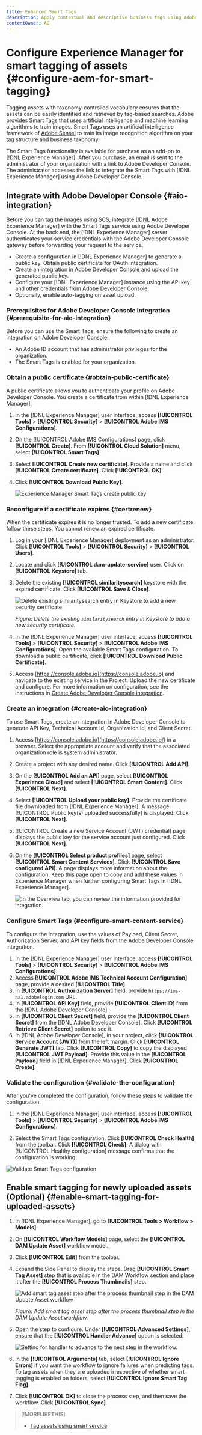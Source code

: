 ```yaml
---
title: Enhanced Smart Tags
description: Apply contextual and descriptive business tags using Adobe Sensei's AI and ML service, to improve asset discovery and content velocity.
contentOwner: AG
---
```


# Configure Experience Manager for smart tagging of assets {#configure-aem-for-smart-tagging}

Tagging assets with taxonomy-controlled vocabulary ensures that the assets can be easily identified and retrieved by tag-based searches. Adobe provides Smart Tags that uses artificial intelligence and machine learning algorithms to train images. Smart Tags uses an artificial intelligence framework of [Adobe Sensei](https://www.adobe.com/sensei/experience-cloud-artificial-intelligence.html) to train its image recognition algorithm on your tag structure and business taxonomy.

The Smart Tags functionality is available for purchase as an add-on to [!DNL Experience Manager]. After you purchase, an email is sent to the administrator of your organization with a link to Adobe Developer Console. The administrator accesses the link to integrate the Smart Tags with [!DNL Experience Manager] using Adobe Developer Console.

<!-- TBD: 
1. Can a similar flowchart be created about how training works in CS? ![flowchart](assets/flowchart.gif)
2. Is there a link to buy SCS or initiate a sales call.
3. Keystroke all steps and check all screenshots.
4. Post-GA, if time permits, create a video.
-->

## Integrate with Adobe Developer Console {#aio-integration}

Before you can tag the images using SCS, integrate [!DNL Adobe Experience Manager] with the Smart Tags service using Adobe Developer Console. At the back end, the [!DNL Experience Manager] server authenticates your service credentials with the Adobe Developer Console gateway before forwarding your request to the service.

* Create a configuration in [!DNL Experience Manager] to generate a public key. Obtain public certificate for OAuth integration.
* Create an integration in Adobe Developer Console and upload the generated public key.
* Configure your [!DNL Experience Manager] instance using the API key and other credentials from Adobe Developer Console.
* Optionally, enable auto-tagging on asset upload.

### Prerequisites for Adobe Developer Console integration {#prerequisite-for-aio-integration}

Before you can use the Smart Tags, ensure the following to create an integration on Adobe Developer Console:

* An Adobe ID account that has administrator privileges for the organization.
* The Smart Tags is enabled for your organization.

### Obtain a public certificate {#obtain-public-certificate}

A public certificate allows you to authenticate your profile on Adobe Developer Console. You create a certificate from within [!DNL Experience Manager].

1. In the [!DNL Experience Manager] user interface, access **[!UICONTROL Tools]** > **[!UICONTROL Security]** > **[!UICONTROL Adobe IMS Configurations]**.

1. On the [!UICONTROL Adobe IMS Configurations] page, click **[!UICONTROL Create]**. From **[!UICONTROL Cloud Solution]** menu, select **[!UICONTROL Smart Tags]**.

1. Select **[!UICONTROL Create new certificate]**. Provide a name and click **[!UICONTROL Create certificate]**. Click **[!UICONTROL OK]**.

1. Click **[!UICONTROL Download Public Key]**.

   ![Experience Manager Smart Tags create public key](assets/aem_smarttags-config1.png)

### Reconfigure if a certificate expires {#certrenew}

When the certificate expires it is no longer trusted. To add a new certificate, follow these steps. You cannot renew an expired certificate.

1. Log in your [!DNL Experience Manager] deployment as an administrator. Click **[!UICONTROL Tools]** > **[!UICONTROL Security]** > **[!UICONTROL Users]**.  

1. Locate and click **[!UICONTROL dam-update-service]** user. Click on **[!UICONTROL Keystore]** tab.
1. Delete the existing **[!UICONTROL similaritysearch]** keystore with the expired certificate. Click **[!UICONTROL Save & Close]**.

   ![Delete existing similaritysearch entry in Keystore to add a new security certificate](assets/smarttags_delete_similaritysearch_keystore.png)

   *Figure: Delete the existing `similaritysearch` entry in Keystore to add a new security certificate.*

1. In the [!DNL Experience Manager] user interface, access **[!UICONTROL Tools]** > **[!UICONTROL Security]** > **[!UICONTROL Adobe IMS Configurations]**. Open the available Smart Tags configuration. To download a public certificate, click **[!UICONTROL Download Public Certificate]**.

1. Access [https://console.adobe.io](https://console.adobe.io) and navigate to the existing service in the Project. Upload the new certificate and configure. For more information on configuration, see the instructions in [Create Adobe Developer Console integration](#create-aio-integration).

### Create an integration {#create-aio-integration}

To use Smart Tags, create an integration in Adobe Developer Console to generate API Key, Technical Account Id, Organization Id, and Client Secret.

1. Access [https://console.adobe.io](https://console.adobe.io/) in a browser. Select the appropriate account and verify that the associated organization role is system administrator.
1. Create a project with any desired name. Click **[!UICONTROL Add API]**.
1. On the **[!UICONTROL Add an API]** page, select **[!UICONTROL Experience Cloud]** and select **[!UICONTROL Smart Content]**. Click **[!UICONTROL Next]**.
1. Select **[!UICONTROL Upload your public key]**. Provide the certificate file downloaded from [!DNL Experience Manager]. A message [!UICONTROL Public key(s) uploaded successfully] is displayed. Click **[!UICONTROL Next]**.
1. [!UICONTROL Create a new Service Account (JWT) credential] page displays the public key for the service account just configured. Click **[!UICONTROL Next]**.
1. On the **[!UICONTROL Select product profiles]** page, select **[!UICONTROL Smart Content Services]**. Click **[!UICONTROL Save configured API]**. A page displays more information about the configuration. Keep this page open to copy and add these values in Experience Manager when further configuring Smart Tags in [!DNL Experience Manager].

   ![In the Overview tab, you can review the information provided for integration.](assets/integration_details.png)

### Configure Smart Tags {#configure-smart-content-service}

To configure the integration, use the values of Payload, Client Secret, Authorization Server, and API key fields from the Adobe Developer Console integration.

1. In the [!DNL Experience Manager] user interface, access **[!UICONTROL Tools]** > **[!UICONTROL Security]** > **[!UICONTROL Adobe IMS Configurations]**.
1. Access **[!UICONTROL Adobe IMS Technical Account Configuration]** page, provide a desired **[!UICONTROL Title]**.
1. In **[!UICONTROL Authorization Server]** field, provide `https://ims-na1.adobelogin.com` URL.
1. In **[!UICONTROL API Key]** field, provide **[!UICONTROL Client ID]** from the [!DNL Adobe Developer Console].
1. In **[!UICONTROL Client Secret]** field, provide the **[!UICONTROL Client Secret]** from the [!DNL Adobe Developer Console]. Click **[!UICONTROL Retrieve Client Secret]** option to see it.
1. In [!DNL Adobe Developer Console], in your project, click **[!UICONTROL Service Account (JWT)]** from the left margin. Click **[!UICONTROL Generate JWT]** tab. Click **[!UICONTROL Copy]** to copy the displayed **[!UICONTROL JWT Payload]**. Provide this value in the **[!UICONTROL Payload]** field in [!DNL Experience Manager]. Click **[!UICONTROL Create]**.

### Validate the configuration {#validate-the-configuration}

After you've completed the configuration, follow these steps to validate the configuration.

1. In the [!DNL Experience Manager] user interface, access **[!UICONTROL Tools]** > **[!UICONTROL Security]** > **[!UICONTROL Adobe IMS Configurations]**.

1. Select the Smart Tags configuration. Click **[!UICONTROL Check Health]** from the toolbar. Click **[!UICONTROL Check]**. A dialog with [!UICONTROL Healthy configuration] message confirms that the configuration is working.

![Validate Smart Tags configuration](assets/smart-tag-config-validation.png)

## Enable smart tagging for newly uploaded assets (Optional) {#enable-smart-tagging-for-uploaded-assets}

1. In [!DNL Experience Manager], go to **[!UICONTROL Tools > Workflow > Models]**.
1. On **[!UICONTROL Workflow Models]** page, select the **[!UICONTROL DAM Update Asset]** workflow model.
1. Click **[!UICONTROL Edit]** from the toolbar.
1. Expand the Side Panel to display the steps. Drag **[!UICONTROL Smart Tag Asset]** step that is available in the DAM Workflow section and place it after the **[!UICONTROL Process Thumbnails]** step.

   ![Add smart tag asset step after the process thumbnail step in the DAM Update Asset workflow](assets/chlimage_1-105.png)

   *Figure: Add smart tag asset step after the process thumbnail step in the DAM Update Asset workflow.*

1. Open the step to configure. Under **[!UICONTROL Advanced Settings]**, ensure that the **[!UICONTROL Handler Advance]** option is selected.

   ![Setting for handler to advance to the next step in the workflow.](assets/smart-tags-workflow-handler-setting.png)

1. In the **[!UICONTROL Arguments]** tab, select **[!UICONTROL Ignore Errors]** if you want the workflow to ignore failures when predicting tags. To tag assets when they are uploaded irrespective of whether smart tagging is enabled on folders, select **[!UICONTROL Ignore Smart Tag Flag]**.

1. Click **[!UICONTROL OK]** to close the process step, and then save the workflow. Click **[!UICONTROL Sync]**.

>[!MORELIKETHIS]
>
>* [Tag assets using smart service](smart-tags.md)
